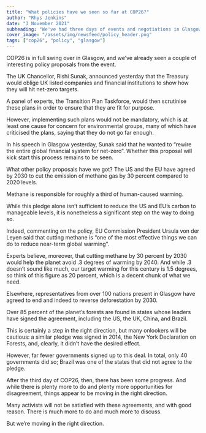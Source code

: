 ```yaml
---
title: "What policies have we seen so far at COP26?"
author: "Rhys Jenkins"
date: "3 November 2021"
subheading: "We've had three days of events and negotiations in Glasgow; what policies have we seen so far?"
cover_image: "/assets/img/newsfeed/policy_header.png"  
tags: ["cop26", "policy", "glasgow"]
---
```


COP26 is in full swing over in Glasgow, and we’ve already seen a couple of interesting policy proposals from the event. 

The UK Chancellor, Rishi Sunak, announced yesterday that the Treasury would oblige UK listed companies and financial institutions to show how they will hit net-zero targets. 

A panel of experts, the Transition Plan Taskforce, would then scrutinise these plans in order to ensure that they are fit for purpose. 

However, implementing such plans would not be mandatory, which is at least one cause for concern for environmental groups, many of which have criticised the plans, saying that they do not go far enough.

In his speech in Glasgow yesterday, Sunak said that he wanted to “rewire the entire global financial system for net-zero”. Whether this proposal will kick start this process remains to be seen.

What other policy proposals have we got? The US and the EU have agreed by 2030 to cut the emission of methane gas by 30 percent compared to 2020 levels. 

Methane is responsible for roughly a third of human-caused warming. 

While this pledge alone isn’t sufficient to reduce the US and EU’s carbon to manageable levels, it is nonetheless a significant step on the way to doing so. 

Indeed, commenting on the policy, EU Commission President Ursula von der Leyen said that cutting methane is “one of the most effective things we can do to reduce near-term global warming".

Experts believe, moreover, that cutting methane by 30 percent by 2030 would help the planet avoid .3 degrees of warming by 2040. And while .3 doesn’t sound like much, our target warming for this century is 1.5 degrees, so think of this figure as 20 percent, which is a decent chunk of what we need. 

Elsewhere, representatives from over 100 nations present in Glasgow have agreed to end and indeed to reverse deforestation by 2030. 

Over 85 percent of the planet’s forests are found in states whose leaders have signed the agreement, including the US, the UK, China, and Brazil. 

This is certainly a step in the right direction, but many onlookers will be cautious: a similar pledge was signed in 2014, the New York Declaration on Forests, and, clearly, it didn’t have the desired effect. 

However, far fewer governments signed up to this deal. In total, only 40 governments did so; Brazil was one of the states that did not agree to the pledge. 

After the third day of COP26, then, there has been some progress. And while there is plenty more to do and plenty more opportunities for disagreement, things appear to be moving in the right direction. 

Many activists will not be satisfied with these agreements, and with good reason. There is much more to do and much more to discuss. 

But we’re moving in the right direction. 